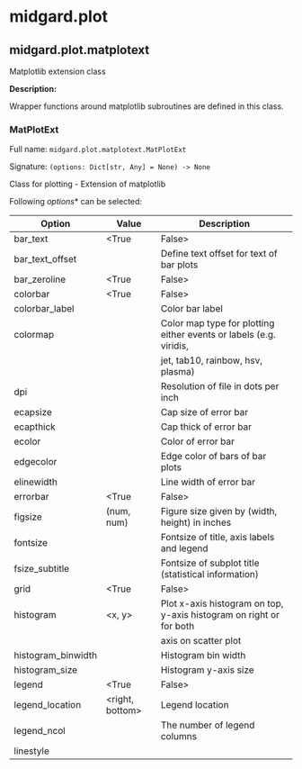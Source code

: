 # midgard.plot


## midgard.plot.matplotext
Matplotlib extension class

**Description:**

Wrapper functions around matplotlib subroutines are defined in this class.



### **MatPlotExt**

Full name: `midgard.plot.matplotext.MatPlotExt`

Signature: `(options: Dict[str, Any] = None) -> None`

Class for plotting - Extension of matplotlib


Following *options** can be selected:

| Option             | Value            | Description                                                           |
|--------------------|------------------|-----------------------------------------------------------------------|
| bar_text           | <True|False>     | Plot text on top/bottom of the bar plots                              |
| bar_text_offset    | <num>            | Define text offset for text of bar plots                              |
| bar_zeroline       | <True|False>     | Plot zero line at a bar plot                                          |
| colorbar           | <True|False>     | Plot color bar                                                        |
| colorbar_label     | <text>           | Color bar label                                                       |
| colormap           | <type>           | Color map type for plotting either events or labels (e.g. viridis,    |
|                    |                  | jet, tab10, rainbow, hsv, plasma)                                     |
| dpi                | <num>            | Resolution of file in dots per inch                                   |
| ecapsize           | <num>            | Cap size of error bar                                                 |
| ecapthick          | <num>            | Cap thick of error bar                                                |
| ecolor             | <name>           | Color of error bar                                                    |
| edgecolor          | <name>           | Edge color of bars of bar plots                                       |
| elinewidth         | <num>            | Line width of error bar                                               |
| errorbar           | <True|False>     | Plot error bars, either xerr_array or yerr_array has to be defined    |
| figsize            | (num, num)       | Figure size given by (width, height) in inches                        |
| fontsize           | <num>            | Fontsize of title, axis labels and legend                             |
| fsize_subtitle     | <num>            | Fontsize of subplot title (statistical information)                   |
| grid               | <True|False>     | Plot grid                                                             |
| histogram          | <x, y>           | Plot x-axis histogram on top, y-axis histogram on right or for both   |
|                    |                  | axis on scatter plot                                                  |
| histogram_binwidth | <num>            | Histogram bin width                                                   |
| histogram_size     | <num>            | Histogram y-axis size                                                 |
| legend             | <True|False>     | Plot legend                                                           |
| legend_location    | <right, bottom>  | Legend location                                                       |
| legend_ncol        | <num>            | The number of legend columns                                          |
| linestyle          | <style>          | Line style for plot type (e.g. 'solid', 'dashed')                     |
| marker             | <'.'|'-'>        | Marker type                                                           |
|                    |                  | if in one scatter subplot several plots should be plotted.            |
| plot_to            | <console|file>   | Plot figure on console or file                                        |
| plot_type          | <bar|plot|       | Choose either "bar", "plot" or "scatter" type                         |
|                    | scatter>         |                                                                       |
| plot_type_2nd      | <bar|plot|       | Choose either "bar", "plot" or "scatter" type of 2nd plot y_array     |
|                    | scatter|None>    | plot. This can be used in case if y_arrays ndim=2 to distinguish      |
|                    |                  | between a 'plot' or 'scatter' plot.                                   |
| projection         | <type>           | Projection type of plot (e.g. 'polar')                                |
| reg_line           | <True|False>     | Regression line flag                                                  |
| statistic          | <rms, mean, ...> | Plot statistical information. Following function can be defined:      |
|                    |                  | 'max', 'mean', 'min', 'rms', 'std', 'percentile' (see function        |
|                    |                  | _get_statistic for more information)                                  |
| tick_labelsize     | <(axis, size)>   | Change label size of x- and y-axis tick labels. This can be done      |
|                    |                  | either for x-axis, y-axis or both axis via specifying 'x', 'y' or     |
|                    |                  | both'.                                                                |
| title              | <text>           | Main title of subplots                                                |
| xlabelrotation     | <num>            | Define x-axis label rotation                                          |
| xlim               | <[num, num]|     | Define x-axis limit by defining a list with [left, right] range. If   |
|                    |  auto|           | xlim=auto, then x-axis limit is automatically chosen and if xlim=     |
|                    |  fit_to_data>     | fit_to_data, then x-axis limit is defined related to x-axis data.    | 
| xticks             | <[num, ...]>     | Define x-axis ticks by defining a list with ticks                     |
| xticklabels        | <[text, ...]>    | Define x-axis ticks labels by defining a list with labels             |
| ylim               | <[num, num]>     | Define y-axis limit by defining a list with [bottom, top] range       |
| yticks             | <[num, ...]>     | Define y-axis ticks by defining a list with ticks                     |
| yticklabels        | <[text, ...]>    | Define y-axis ticks labels by defining a list with labels             |


## midgard.plot.matplotlib_extension
Matplotlib extension library

NOTE: THIS LIBRARY SHOULD NOT BE USED ANYMORE. IT SHOULD BE REPLACED BY MATPLOTEXT.

**Description:**

Wrapper functions around matplotlib subroutines are defined in this library.



### **get_statistic**()

Full name: `midgard.plot.matplotlib_extension.get_statistic`

Signature: `(data: numpy.ndarray, funcs: List[str] = ['rms', 'mean', 'std', 'min', 'max', 'percentile'], unit: str = '') -> List[str]`

Get text string with statistical information

List of statistical functions (**funcs**), which can be chosen:

| Function   | Description                      |
|------------|----------------------------------|
| max        | Maximal value of data array      |
| min        | Minimal value of data array      |
| mean       | Mean value of data array         |
| percentile | 95th percentile of data array    |
| rms        | Root mean square of data array   |
| std        | Standard deviation of data array |


Args:
    data:   Array with data.
    funcs:  List with statistical choices

**Returns:**

List with strings representing statistical information


### **plot**()

Full name: `midgard.plot.matplotlib_extension.plot`

Signature: `(x_arrays: List[numpy.ndarray], y_arrays: List[numpy.ndarray], xlabel: str = '', ylabel: str = '', x_unit: str = '', y_unit: str = '', colors: Optional[List[str]] = None, labels: Optional[List[str]] = None, figure_path: str = 'plot_scatter.png', opt_args: Dict[str, Any] = {}, events: Optional[Dict[str, List[Any]]] = None) -> None`

Generate scatter/plot plot

Several scatter/plot plots can be plotted on one plot. This is defined via the chosen number of y_arrays data.
Histogram is only plotted for the last given y-array in "y_arrays".

Following **opt_arg** options can be selected:

| Option             | Value            | Description                                                             |
|--------------------|------------------|-------------------------------------------------------------------------|
| colormap           | <type>           | Color map type for plotting either events or labels (e.g. viridis, jet, |
|                    |                  | tab10, rainbow, hsv, plasma)                                            |
| dpi                | <num>            | Resolution of file in dots per inch                                     |
| figsize            | (num, num)       | Figure size given by (width, height) in inches                          |
| fsize_subtitle     | <num>            | Fontsize of subplot title (statistical information)                     |
| grid               | <True|False>     | Plot grid                                                               |
| histogram          | <x, y>           | Plot x-axis histogram on top, y-axis histogram on right or for both     |
|                    |                  | axis on scatter plot                                                    |
| histogram_binwidth | <num>            | Histogram bin width                                                     |
| histogram_size     | <num>            | Histogram y-axis size                                                   |
| legend             | <True|False>     | Plot legend                                                             |
| legend_location    | <right, bottom>  | Legend location                                                         |
| legend_ncol        | <num>            | The number of legend columns                                            |
| linestyle          | <style>          | Line style for plot type (e.g. 'solid', 'dashed')                       |
| marker             | <'.'|'-'>        | Marker type                                                             |
|                    |                  | if in one scatter subplot several plots should be plotted.              |
| plot_to            | <console|file>   | Plot figure on console or file                                          |
| plot_type          | <scatter|plot>   | Choose either "scatter" or "plot" type                                  |
| projection         | <type>           | Projection type of plot (e.g. 'polar')                                  |
| reg_line           | <True|False>     | Regression line flag                                                    |
| statistic          | <rms, mean, ...> | Plot statistical information. Following function can be defined: 'max', |
|                    |                  | 'mean', 'min', 'rms', 'std', 'percentile' (see function _get_statistic  |
|                    |                  | for more information)                                                   |
| tick_labelsize     | <(axis, size)>   | Change label size of x- and y-axis tick labels. This can be done either |
|                    |                  | for x-axis, y-axis or both axis via specifying 'x', 'y' or both'.       |
| title              | <text>           | Main title of subplots                                                  |
| xlabelrotation     | <num>            | Define x-axis label rotation                                            |    
| xlim               | <[num, num]>     | Define x-axis limit by defining a list with [left, right] range. If     |
|                    |  auto>]          | xlim=auto, then x-axis limit is automatically chosen                    |
| xticks             | <[num, ...]>     | Define x-axis ticks by defining a list with ticks                       |
| xticklabels        | <[text, ...]>    | Define x-axis ticks labels by defining a list with labels               |
| ylim               | <[num, num]>     | Define y-axis limit by defining a list with [bottom, top] range         |
| yticks             | <[num, ...]>     | Define y-axis ticks by defining a list with ticks                       |
| yticklabels        | <[text, ...]>    | Define y-axis ticks labels by defining a list with labels               |

**Args:**

   x_arrays:       List of arrays with x-axis data to plot.
   y_arrays:       List of arrays with y-axis data to plot.
   xlabel:         X-axis label.
   ylabel:         Y-axis label. 
   x_unit:         X-axis unit.
   y_unit:         Y-axis unit.
   colors:         List with colors for each plot. It should corresponds to given number of y-axis arrays. 
                   Overwrites automatically chosen 'events'/'labels' colors.
   labels:         List with labels for each plot. It should corresponds to given number of y-axis arrays. Label 
                   colors are automatically chosen based on 'colormap'. 'colors' option overwrites automatically
                   chosen label colors. NOTE: 'labels' and 'events' can not be chosen together, either 'labels' or
                   'events' should be defined.
   figure_path:    Figure path.
   opt_args:       Dictionary with options, which overwrite default plot configuration.
   events:         Dictionary with event labels as key and lists of events as value. The events has to be related to
                   x-axis data. Event colors are automatically chosen based on 'colormap'. NOTE: 'labels' and
                   'events' can not be chosen together, either 'labels' or 'events' should be defined.


### **plot_bar_dataframe_columns**()

Full name: `midgard.plot.matplotlib_extension.plot_bar_dataframe_columns`

Signature: `(df: 'Dataframe', column: str, path: pathlib.PosixPath, xlabel: str = '', ylabel: str = '', label: str = 'label', colors: Optional[List[str]] = None, opt_args: Optional[Dict[str, Any]] = None) -> None`

Generate bar plot of given dataframe columns

If 'label' column is given in Dataframe (as 'df.label'), then the bars are color coded based on the defined labels.
In addition a legend is added with information about the labels.

Following **opt_arg** options can be selected:

| Option         | Value            | Description                                                                |
|----------------|------------------|----------------------------------------------------------------------------|
| colormap       | <type>           | Color map type for plotting labels (e.g. viridis, jet, tab10, rainbow,     |
|                |                  | hsv, plasma)                                                               |
| dpi            | <num>            | Resolution of file in dots per inch                                        |
| figsize        | (num, num)       | Figure size                                                                |
| fontsize       | <num>            | Fontsize of x- and y-axis                                                  |
| legend         | <True|False>     | Plot legend                                                                |
| legend_location| <right, bottom>  | Legend location                                                            |
| legend_ncol    | <num>            | The number of legend columns                                               |
| plot_to        | <console|file>   | Plot figure on console or file                                             |

**Args:**

   df:          Dataframe with data to plot.
   column:      Dataframe column to plot.
   path:        Figure path.
   xlabel:      x-axis label.
   ylabel:      y-axis label.
   label:       Dataframe column, which should be used as label.
   colors:      List with colors for defined label in "label" column. This option overwrites automatically chosen 
                colors.
   opt_args:    Dictionary with options, which overwrite default plot configuration.


### **plot_scatter_subplots**()

Full name: `midgard.plot.matplotlib_extension.plot_scatter_subplots`

Signature: `(x_array: numpy.ndarray, y_arrays: List[numpy.ndarray], xlabel: str, ylabels: List[str], x_unit: str = '', y_units: Optional[List[str]] = None, colors: Optional[List[str]] = None, figure_path: str = 'plot_scatter_subplot.png', opt_args: Dict[str, Any] = {}, events: Optional[Dict[str, List[Any]]] = None) -> None`

Generate scatter subplot

The subplot has only one column. The number of rows is defined via the chosen number of y-axis data.

Following **opt_arg** options can be selected:

| Option             | Value            | Description                                                             |
|--------------------|------------------|-------------------------------------------------------------------------|
| colormap           | <type>           | Color map type for plotting events (e.g. viridis, jet, tab10, rainbow,  |
|                    |                  | hsv, plasma)                                                            |
| dpi                | <num>            | Resolution of file in dots per inch                                     |
| figsize            | (num, num)       | Figure size given by (width, height) in inches                          |
| fsize_subtitle     | <num>            | Fontsize of subplot title (statistical information)                     |
| grid               | <True|False>     | Plot grid                                                               |
| histogram          | <x, y>           | Plot x-axis histogram on top, y-axis histogram on right or for both     |
|                    |                  | axis on scatter plot                                                    |
| histogram_binwidth | <num>            | Histogram bin width                                                     |
| histogram_size     | <num>            | Histogram y-axis size                                                   |
| legend             | <True|False>     | Plot legend                                                             |
| legend_location    | <right, bottom>  | Legend location                                                         |
| legend_ncol        | <num>            | The number of legend columns                                            |
| marker             | <'.'|'-'>        | Marker type                                                             |
| plot_to            | <console|file>   | Plot figure on console or file                                          |
| plot_type          | <scatter|plot>   | Choose either "scatter" or "plot" type                                  |
| reg_line           | <True|False>     | Regression line flag                                                    |
| sharex             | <True|False>     | Share x-axis                                                            |
| sharey             | <True|False>     | Share y-axis                                                            |
| statistic          | <rms, mean, ...> | Plot statistical information. Following function can be defined: 'max', |
|                    |                  | 'mean', 'min', 'rms', 'std', 'percentile' (see function _get_statistic  |
|                    |                  | for more information)                                                   |
| tick_labelsize     | <(axis, size)>   | Change label size of x- and y-axis tick labels. This can be done either |
|                    |                  | for x-axis, y-axis or both axis via specifying 'x', 'y' or both'.       |
| title              | <text>           | Main title of subplots                                                  |
| xlim               | <[num, num]|     | Define x-axis limit by defining a list with [left, right] range. If     |
|                    |  auto>]          | xlim=auto, then x-axis limit is automatically chosen                    |
| xticks             | <[num, ...]>     | Define x-axis ticks by defining a list with ticks                       |
| xticklabels        | <[text, ...]>    | Define x-axis ticks labels by defining a list with labels               |
| ylim               | <[num, num]>     | Define y-axis limit by defining a list with [bottom, top] range         |
| yticks             | <[num, ...]>     | Define y-axis ticks by defining a list with ticks                       |
| yticklabels        | <[text, ...]>    | Define y-axis ticks labels by defining a list with labels               |

**Args:**

   x_array:        Array with x-axis data to plot.
   y_arrays:       List of arrays with y-axis data to plot.
   xlabel:         X-axis label.
   ylabels:        List with y-axis labels. It should corresponds to given number of y-axis arrays.
   x_unit:         X-axis unit.
   y_units:        List with y-axis units. It should corresponds to given number of y-axis arrays. 
   colors:         List with colors for each plot. It should corresponds to given number of y-axis arrays. 
   figure_path:    Figure path.
   opt_args:       Dictionary with options, which overwrite default plot configuration.
   events:         Dictionary with event labels as key and lists of events as value. The events has to be related to
                   x-axis data. Event colors are automatically chosen based on 'colormap'. 


### **plot_subplot_row**()

Full name: `midgard.plot.matplotlib_extension.plot_subplot_row`

Signature: `(ax: 'AxesSubplot', x_array: numpy.ndarray, y_array: numpy.ndarray, xlabel: str = '', ylabel: str = '', x_unit: str = '', y_unit: str = '', label: str = '', color: Optional[numpy.ndarray] = None, opt_args: Dict[str, Any] = {}) -> None`

Generate single row of plot subplot

Following **options** can be selected:

| Option             | Value            | Description                                                             |
|--------------------|------------------|-------------------------------------------------------------------------|
| alpha              | <num>            | Blending values of markers (0: transparent, 1: opaque)                  |
| fsize_subtitle     | <num>            | Fontsize of subplot title (statistical information)                     |
| grid               | <True|False>     | Plot grid                                                               |
| histogram          | <x, y>           | Plot x-axis histogram on top, y-axis histogram on right or for both     |
|                    |                  | axis on scatter plot                                                    |
| histogram_binwidth | <num>            | Histogram bin width                                                     |
| histogram_size     | <num>            | Histogram y-axis size                                                   |
| linestyle          | <style>          | Line style for plot type (e.g. 'solid', 'dashed')                       |
| marker             | <'.'|'-'>        | Marker type                                                             |
| markersize         | <num>            | Marker size                                                             |
| plot_type          | <scatter|plot>   | Choose either "scatter" or "plot" type                                  |
| reg_line           | <True|False>     | Regression line flag                                                    |
| statistic          | <rms, mean, ...> | Plot statistical information. Following function can be defined: 'rms', |
|                    |                  | 'mean', 'min', 'max', 'std', 'percentile' (see function get_statistic   |
|                    |                  | for more information)                                                   |
| xlim               | <[num, num]|     | Define x-axis limit by defining a list with [left, right] range. If     |
|                    |  auto>]          | xlim=auto, then x-axis limit is automatically chosen                    |
| xticks             | <[num, ...]>     | Define x-axis ticks by defining a list with ticks                       |
| xticklabels        | <[text, ...]>    | Define x-axis ticks labels by defining a list with labels               |
| ylim               | <[num, num]>     | Define y-axis limit by defining a list with [bottom, top] range         |
| yticks             | <[num, ...]>     | Define y-axis ticks by defining a list with ticks                       |
| yticklabels        | <[text, ...]>    | Define y-axis ticks labels by defining a list with labels               |

**Args:**

   ax:             Axes object needed for plotting subplot row.
   x_array:        Array with x-axis data to plot.
   y_array:        Array with y-axis data to plot.
   xlabel:         X-axis label.
   ylabels:        X-axis label.
   x_unit:         X-axis unit.
   y_unit:         Y-axis unit.
   label:          Legend label.
   color:          Marker color.
   opt_args:       Dictionary with options, which overwrite default plot configuration.
